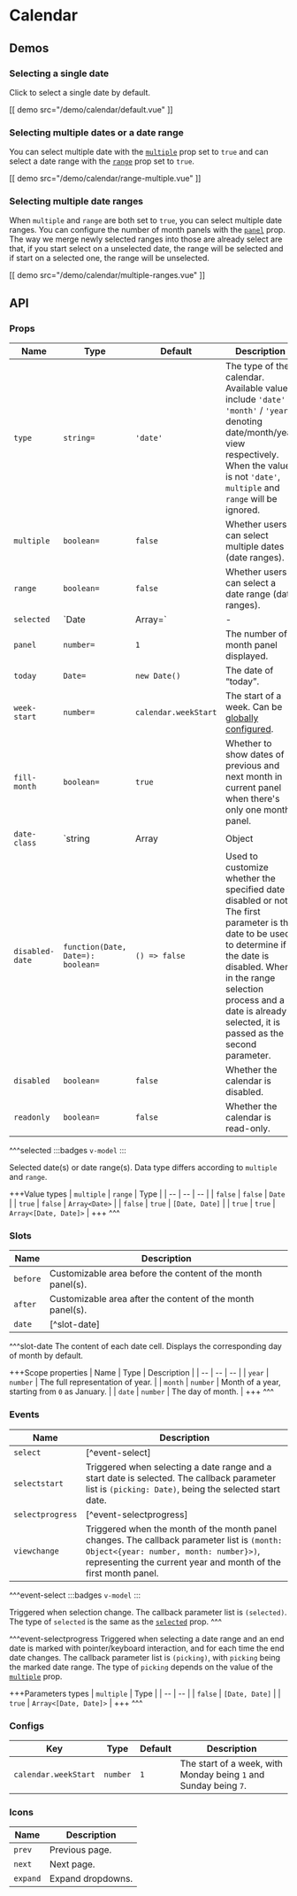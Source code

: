 # Calendar

## Demos

### Selecting a single date

Click to select a single date by default.

[[ demo src="/demo/calendar/default.vue" ]]

### Selecting multiple dates or a date range

You can select multiple date with the [`multiple`](#props-multiple) prop set to `true` and can select a date range with the [`range`](#props-range) prop set to `true`.

[[ demo src="/demo/calendar/range-multiple.vue" ]]

### Selecting multiple date ranges

When `multiple` and `range` are both set to `true`, you can select multiple date ranges. You can configure the number of month panels with the [`panel`](#props-panel) prop. The way we merge newly selected ranges into those are already select are that, if you start select on a unselected date, the range will be selected and if start on a selected one, the range will be unselected.

[[ demo src="/demo/calendar/multiple-ranges.vue" ]]

## API

### Props

| Name | Type | Default | Description |
| -- | -- | -- | -- |
| `type` | `string=` | `'date'` | The type of the calendar. Available values include `'date'` / `'month'` / `'year'`, denoting date/month/year view respectively. When the value is not `'date'`, `multiple` and `range` will be ignored. |
| `multiple` | `boolean=` | `false` | Whether users can select multiple dates (date ranges). |
| `range` | `boolean=` | `false` | Whether users can select a date range (date ranges). |
| `selected` | `Date | Array=` | - | [^selected] |
| `panel` | `number=` | `1` | The number of month panel displayed. |
| `today` | `Date=` | `new Date()` | The date of “today”. |
| `week-start` | `number=` | `calendar.weekStart` | The start of a week. Can be [globally configured](#configs-calendar-weekStart). |
| `fill-month` | `boolean=` | `true` | Whether to show dates of previous and next month in current panel when there's only one month panel. |
| `date-class` | `string | Array | Object | function=` | `{}` | Custom HTML `class` for specified date. All [`class` expressions supported by Vue](https://vuejs.org/v2/guide/class-and-style.html#Binding-HTML-Classes) are available for non-function values. When specified as a function, whose signature is `function(Date): string | Array<string>|Object<string, boolean>`, the return value is also `class` expressions suppported by Vue. |
| `disabled-date` | `function(Date, Date=): boolean=` | `() => false` | Used to customize whether the specified date is disabled or not. The first parameter is the date to be used to determine if the date is disabled. When in the range selection process and a date is already selected, it is passed as the second parameter. |
| `disabled` | `boolean=` | `false` | Whether the calendar is disabled. |
| `readonly` | `boolean=` | `false` | Whether the calendar is read-only. |

^^^selected
:::badges
`v-model`
:::

Selected date(s) or date range(s). Data type differs according to `multiple` and `range`.

+++Value types
| `multiple` | `range` | Type |
| -- | -- | -- |
| `false` | `false` | `Date` |
| `true` | `false` | `Array<Date>` |
| `false` | `true` | `[Date, Date]` |
| `true` | `true` | `Array<[Date, Date]>` |
+++
^^^

### Slots

| Name | Description |
| -- | -- |
| `before` | Customizable area before the content of the month panel(s). |
| `after` | Customizable area after the content of the month panel(s). |
| `date` | [^slot-date] |

^^^slot-date
The content of each date cell. Displays the corresponding day of month by default.

+++Scope properties
| Name | Type | Description |
| -- | -- | -- |
| `year` | `number` | The full representation of year. |
| `month` | `number` | Month of a year, starting from `0` as January. |
| `date` | `number` | The day of month. |
+++
^^^

### Events

| Name | Description |
| -- | -- |
| `select` | [^event-select] |
| `selectstart` | Triggered when selecting a date range and a start date is selected. The callback parameter list is `(picking: Date)`, being the selected start date. |
| `selectprogress` | [^event-selectprogress] |
| `viewchange` | Triggered when the month of the month panel changes. The callback parameter list is `(month: Object<{year: number, month: number}>)`, representing the current year and month of the first month panel. |

^^^event-select
:::badges
`v-model`
:::

Triggered when selection change. The callback parameter list is `(selected)`. The type of `selected` is the same as the [`selected`](#props-selected) prop.
^^^

^^^event-selectprogress
Triggered when selecting a date range and an end date is marked with pointer/keyboard interaction, and for each time the end date changes. The callback parameter list is `(picking)`, with `picking` being the marked date range. The type of `picking` depends on the value of the [`multiple`](#props-multiple) prop.

+++Parameters types
| `multiple` | Type |
| -- | -- |
| `false` | `[Date, Date]` |
| `true` | `Array<[Date, Date]>` |
+++
^^^

### Configs

| Key | Type | Default | Description |
| -- | -- | -- | -- |
| `calendar.weekStart` | `number` | `1` | The start of a week, with Monday being `1` and Sunday being `7`. |

### Icons

| Name | Description |
| -- | -- |
| `prev` | Previous page. |
| `next` | Next page. |
| `expand` | Expand dropdowns. |

